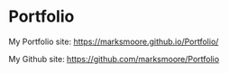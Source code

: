 # Portfolio

My Portfolio site: https://marksmoore.github.io/Portfolio/

My Github site: https://github.com/marksmoore/Portfolio

